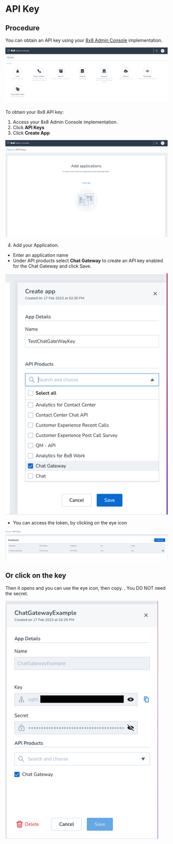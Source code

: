 # API Key

## Procedure

You can obtain an API key using your [8x8 Admin Console](https://admin.8x8.com/) implementation.

![](../images/8f03ee4-Screenshot_2021-07-05_at_14.54.34.png "Screenshot 2021-07-05 at 14.54.34.png")

To obtain your 8x8 API key:

1. Access your 8x8 Admin Console implementation.
2. Click **API Keys**
3. Click **Create App**

![](../images/7d82f8d-Screenshot_2021-07-05_at_14.57.01.png "Screenshot 2021-07-05 at 14.57.01.png")

4. Add your Application.

  * Enter an application name
  * Under API products select **Chat Gateway** to create an API key enabled for the Chat Gateway and click Save.

![510](../images/8edbb14-APIKey.png "APIKey.png")

* You can access the token, by clicking on the eye icon

![](../images/ec04df6-optj13.png "optj13.png")

## Or click on the key

Then it opens and you can use the eye icon, then copy. . You DO NOT need the secret.

![](../images/876f340-Iconclick.png "Iconclick.png")
